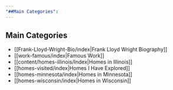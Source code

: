 ```yaml
---
"##Main Categories":
---
```



## Main Categories

* [[Frank-Lloyd-Wright-Bio/index|Frank Lloyd Wright Biography]]
* [[work-famous/index|Famous Work]]
* [[content/homes-illinois/Index|Homes in Illinois]]
* [[homes-visited/index|Homes I Have Explored]]
* [[homes-minnesota/index|Homes in Minnesota]]
* [[homes-wisconsin/index|Homes in Wisconsin]]

